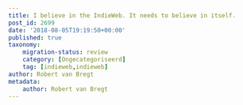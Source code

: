 ```yaml
---
title: I believe in the IndieWeb. It needs to believe in itself.
post_id: 2699
date: '2018-08-05T19:19:50+00:00'
published: true
taxonomy:
    migration-status: review
    category: [Ongecategoriseerd]
    tag: [indieweb,indieweb]
author: Robert van Bregt
metadata:
    author: Robert van Bregt
---
```

